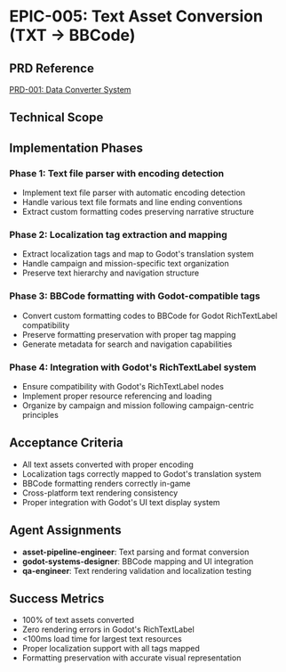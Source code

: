 # EPIC-005: Text Asset Conversion (TXT → BBCode)

## PRD Reference
[PRD-001: Data Converter System](../prds/PRD-001-data-converter-system.md)

## Technical Scope

## Implementation Phases
### Phase 1: Text file parser with encoding detection
- Implement text file parser with automatic encoding detection
- Handle various text file formats and line ending conventions
- Extract custom formatting codes preserving narrative structure

### Phase 2: Localization tag extraction and mapping
- Extract localization tags and map to Godot's translation system
- Handle campaign and mission-specific text organization
- Preserve text hierarchy and navigation structure

### Phase 3: BBCode formatting with Godot-compatible tags
- Convert custom formatting codes to BBCode for Godot RichTextLabel compatibility
- Preserve formatting preservation with proper tag mapping
- Generate metadata for search and navigation capabilities

### Phase 4: Integration with Godot's RichTextLabel system
- Ensure compatibility with Godot's RichTextLabel nodes
- Implement proper resource referencing and loading
- Organize by campaign and mission following campaign-centric principles

## Acceptance Criteria
- All text assets converted with proper encoding
- Localization tags correctly mapped to Godot's translation system
- BBCode formatting renders correctly in-game
- Cross-platform text rendering consistency
- Proper integration with Godot's UI text display system

## Agent Assignments
- **asset-pipeline-engineer**: Text parsing and format conversion
- **godot-systems-designer**: BBCode mapping and UI integration
- **qa-engineer**: Text rendering validation and localization testing

## Success Metrics
- 100% of text assets converted
- Zero rendering errors in Godot's RichTextLabel
- <100ms load time for largest text resources
- Proper localization support with all tags mapped
- Formatting preservation with accurate visual representation